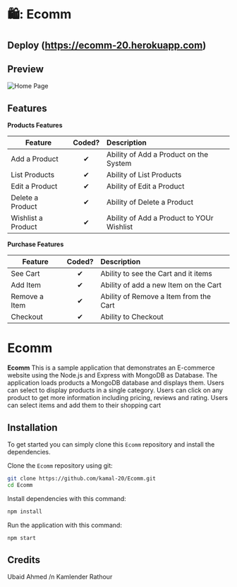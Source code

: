 
# 🛍️: Ecomm
## Deploy (https://ecomm-20.herokuapp.com)

## Preview

![Home Page]()

## Features

<b>Products Features</b>

| Feature  |  Coded?       | Description  |
|----------|:-------------:|:-------------|
| Add a Product | &#10004; | Ability of Add a Product on the System |
| List Products | &#10004; | Ability of List Products |
| Edit a Product | &#10004; | Ability of Edit a Product |
| Delete a Product | &#10004; | Ability of Delete a Product |
| Wishlist a Product | &#10004; | Ability of Add a Product to YOUr Wishlist |

<b>Purchase Features</b>

| Feature  |  Coded?       | Description  |
|----------|:-------------:|:-------------|
| See Cart | &#10004; | Ability to see the Cart and it items |
| Add Item | &#10004; | Ability of add a new Item on the Cart |
| Remove a Item | &#10004; | Ability of Remove a Item from the Cart |
| Checkout | &#10004; | Ability to Checkout |

# Ecomm

**Ecomm** This is a sample application that demonstrates an E-commerce website using the Node.js and Express with MongoDB as Database. The application loads 
products a MongoDB database and displays them. Users can select to display products in a single category. Users can 
click on any product to get more information including pricing, reviews and rating. Users can select items and 
add them to their shopping cart

## Installation

To get started  you can simply clone this `Ecomm` repository and install the dependencies.

Clone the `Ecomm` repository using git:

```bash
git clone https://github.com/kamal-20/Ecomm.git
cd Ecomm
```

Install dependencies with this command:
```bash
npm install
```

Run the application with this command:
```bash
npm start
```



## Credits
Ubaid Ahmed /n
Kamlender Rathour
